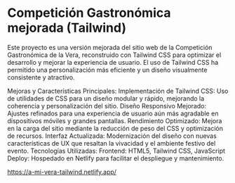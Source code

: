 # Competición Gastronómica mejorada (Tailwind)

Este proyecto es una versión mejorada del sitio web de la Competición Gastronómica de la Vera, reconstruido con Tailwind CSS para optimizar el desarrollo y mejorar la experiencia de usuario. El uso de Tailwind CSS ha permitido una personalización más eficiente y un diseño visualmente consistente y atractivo.

Mejoras y Características Principales:
Implementación de Tailwind CSS: Uso de utilidades de CSS para un diseño modular y rápido, mejorando la coherencia y personalización del sitio.
Diseño Responsivo Mejorado: Ajustes refinados para una experiencia de usuario aún más agradable en dispositivos móviles y grandes pantallas.
Rendimiento Optimizado: Mejora en la carga del sitio mediante la reducción de peso del CSS y optimización de recursos.
Interfaz Actualizada: Modernización del diseño con nuevas características de UX que resaltan la vivacidad y el ambiente festivo del evento.
Tecnologías Utilizadas:
Frontend: HTML5, Tailwind CSS, JavaScript
Deploy: Hospedado en Netlify para facilitar el despliegue y mantenimiento.

https://a-mi-vera-tailwind.netlify.app/
